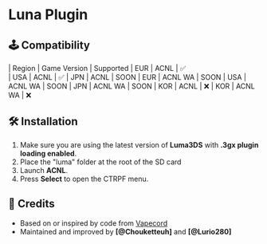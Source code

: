 # Luna Plugin 

## 🕹️ Compatibility
| Region | Game Version | Supported 
| EUR    | ACNL         | ✅      
| USA    | ACNL         | ✅
| JPN    | ACNL         | SOON
| EUR    | ACNL WA      | SOON
| USA    | ACNL WA      | SOON
| JPN    | ACNL WA      | SOON
| KOR    | ACNL         | ❌
| KOR    | ACNL WA      | ❌

## 🛠️ Installation

1. Make sure you are using the latest version of **Luma3DS** with **.3gx plugin loading enabled**.
2. Place the "luma" folder at the root of the SD card  
3. Launch **ACNL**.
4. Press **Select** to open the CTRPF menu.

 
 ## 🧱 Credits

- Based on or inspired by code from [Vapecord](https://github.com/RedShyGuy/Vapecord-ACNL-Plugin) 
- Maintained and improved by **[@Chouketteuh]** and **[@Lurio280]**
